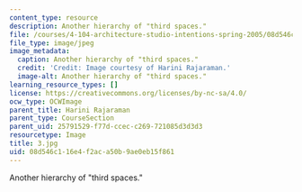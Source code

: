 ```yaml
---
content_type: resource
description: Another hierarchy of "third spaces."
file: /courses/4-104-architecture-studio-intentions-spring-2005/08d546c116e4f2aca50b9ae0eb15f861_3.jpg
file_type: image/jpeg
image_metadata:
  caption: Another hierarchy of "third spaces."
  credit: 'Credit: Image courtesy of Harini Rajaraman.'
  image-alt: Another hierarchy of "third spaces."
learning_resource_types: []
license: https://creativecommons.org/licenses/by-nc-sa/4.0/
ocw_type: OCWImage
parent_title: Harini Rajaraman
parent_type: CourseSection
parent_uid: 25791529-f77d-ccec-c269-721085d3d3d3
resourcetype: Image
title: 3.jpg
uid: 08d546c1-16e4-f2ac-a50b-9ae0eb15f861
---
```

Another hierarchy of "third spaces."